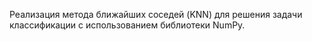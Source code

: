 Реализация метода ближайших соседей (KNN) для решения задачи классификации с использованием библиотеки NumPy.
